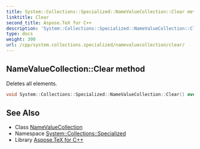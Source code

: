```yaml
---
title: System::Collections::Specialized::NameValueCollection::Clear method
linktitle: Clear
second_title: Aspose.TeX for C++
description: 'System::Collections::Specialized::NameValueCollection::Clear method. Deletes all elements in C++.'
type: docs
weight: 300
url: /cpp/system.collections.specialized/namevaluecollection/clear/
---
```

## NameValueCollection::Clear method


Deletes all elements.

```cpp
void System::Collections::Specialized::NameValueCollection::Clear() override
```

## See Also

* Class [NameValueCollection](../)
* Namespace [System::Collections::Specialized](../../)
* Library [Aspose.TeX for C++](../../../)
